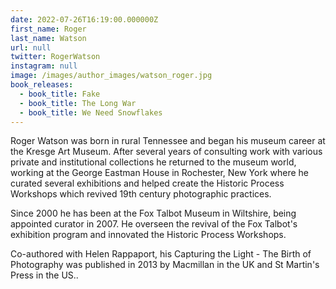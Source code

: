 ```yaml
---
date: 2022-07-26T16:19:00.000000Z
first_name: Roger
last_name: Watson
url: null
twitter: RogerWatson
instagram: null
image: /images/author_images/watson_roger.jpg
book_releases:
  - book_title: Fake
  - book_title: The Long War
  - book_title: We Need Snowflakes
---
```

Roger Watson was born in rural Tennessee and began his museum career at the Kresge Art Museum. After several years of consulting work with various private and institutional collections he returned to the museum world, working at the George Eastman House in Rochester, New York where he curated several exhibitions and helped create the Historic Process Workshops which revived 19th century photographic practices.

Since 2000 he has been at the Fox Talbot Museum in Wiltshire, being appointed curator in 2007. He overseen the revival of the Fox Talbot's exhibition program and innovated the Historic Process Workshops. 

Co-authored with Helen Rappaport, his Capturing the Light - The Birth of Photography was published in 2013 by Macmillan in the UK and St Martin's Press in the US..